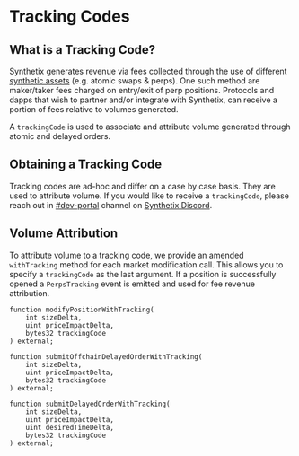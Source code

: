 # Tracking Codes

## What is a Tracking Code?

Synthetix generates revenue via fees collected through the use of different [synthetic assets](../../synthetix-protocol/synthetic-assets/) (e.g. atomic swaps & perps). One such method are maker/taker fees charged on entry/exit of perp positions. Protocols and dapps that wish to partner and/or integrate with Synthetix, can receive a portion of fees relative to volumes generated.

A `trackingCode` is used to associate and attribute volume generated through atomic and delayed orders.

## Obtaining a Tracking Code

Tracking codes are ad-hoc and differ on a case by case basis. They are used to attribute volume. If you would like to receive a `trackingCode`, please reach out in [#dev-portal](https://discord.com/channels/413890591840272394/459603818246701056) channel on [Synthetix Discord](https://discord.gg/synthetix).

## Volume Attribution

To attribute volume to a tracking code, we provide an amended `withTracking` method for each market modification call. This allows you to specify a `trackingCode` as the last argument. If a position is successfully opened a  `PerpsTracking` event is emitted and used for fee revenue attribution.

```solidity
function modifyPositionWithTracking(
    int sizeDelta,
    uint priceImpactDelta,
    bytes32 trackingCode
) external;

function submitOffchainDelayedOrderWithTracking(
    int sizeDelta,
    uint priceImpactDelta,
    bytes32 trackingCode
) external;

function submitDelayedOrderWithTracking(
    int sizeDelta,
    uint priceImpactDelta,
    uint desiredTimeDelta,
    bytes32 trackingCode
) external;
```
